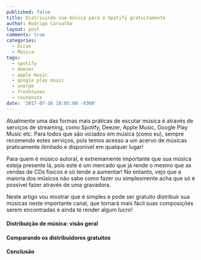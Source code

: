 ```yaml
---
published: false
title: Distriuindo sua música para o Spotify gratuitamente
author: Rodrigo Carvalho
layout: post
comments: true
categories:
  - Dicas
  - Música
tags:
  - spotify
  - deezer
  - apple music
  - google play music
  - onerpm
  - freshtunes
  - routenote
date: '2017-07-16 18:05:00 -0300'
---
```

Atualmente uma das formas mais práticas de escutar música é através de serviços de streaming, como Spotify, Deezer, Apple Music, Google Play Music etc. Para todos que são viciados em música (como eu), sempre recomendo estes serviços, pois temos acesso a um acervo de músicas praticamente ilimitado e disponível em qualquer lugar!

Para quem é músico autoral, é extremamente importante que sua música esteja presente lá, pois este é um mercado que já rende o mesmo que as vendas de CDs físicos e só tende a aumentar! No entanto, vejo que a maioria dos músicos não sabe como fazer ou simplesmente acha que só é possível fazer através de uma gravadora.

Neste artigo vou mostrar que é simples e pode ser gratuito distribuir sua músicas neste importante canal, que tornará mais fácil suas composições serem encontradas e ainda te render algum lucro!

<!-- more -->

#### Distribuição de música: visão geral


#### Comparando os distribuidores gratuitos


#### Conclusão
